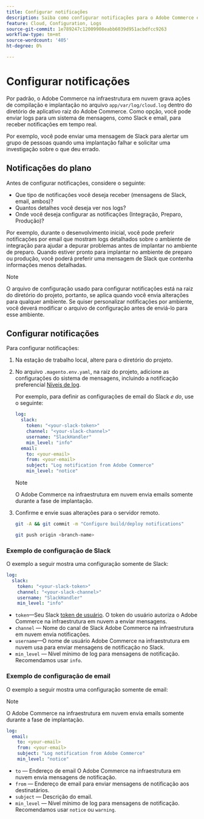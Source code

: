 ```yaml
---
title: Configurar notificações
description: Saiba como configurar notificações para o Adobe Commerce em ambientes de infraestrutura em nuvem.
feature: Cloud, Configuration, Logs
source-git-commit: 1e789247c12009908eabb6039d951acbdfcc9263
workflow-type: tm+mt
source-wordcount: '405'
ht-degree: 0%

---
```


# Configurar notificações

Por padrão, o Adobe Commerce na infraestrutura em nuvem grava ações de compilação e implantação no arquivo `app/var/log/cloud.log` dentro do diretório de aplicativo raiz do Adobe Commerce. Como opção, você pode enviar logs para um sistema de mensagens, como Slack e email, para receber notificações em tempo real.

Por exemplo, você pode enviar uma mensagem de Slack para alertar um grupo de pessoas quando uma implantação falhar e solicitar uma investigação sobre o que deu errado.

## Notificações do plano

Antes de configurar notificações, considere o seguinte:

- Que tipo de notificações você deseja receber (mensagens de Slack, email, ambos)?
- Quantos detalhes você deseja ver nos logs?
- Onde você deseja configurar as notificações (Integração, Preparo, Produção)?

Por exemplo, durante o desenvolvimento inicial, você pode preferir notificações por email que mostram logs detalhados sobre o ambiente de integração para ajudar a depurar problemas antes de implantar no ambiente de preparo. Quando estiver pronto para implantar no ambiente de preparo ou produção, você poderá preferir uma mensagem de Slack que contenha informações menos detalhadas.

>[!NOTE]
>
>O arquivo de configuração usado para configurar notificações está na raiz do diretório do projeto, portanto, se aplica quando você envia alterações para qualquer ambiente. Se quiser personalizar notificações por ambiente, você deverá modificar o arquivo de configuração antes de enviá-lo para esse ambiente.

## Configurar notificações

Para configurar notificações:

1. Na estação de trabalho local, altere para o diretório do projeto.
1. No arquivo `.magento.env.yaml`, na raiz do projeto, adicione as configurações do sistema de mensagens, incluindo a notificação preferencial [Níveis de log](log-handlers.md#log-levels).

   Por exemplo, para definir as configurações de email do Slack _e do_, use o seguinte:

   ```yaml
   log:
     slack:
       token: "<your-slack-token>"
       channel: "<your-slack-channel>"
       username: "SlackHandler"
       min_level: "info"
     email:
       to: <your-email>
       from: <your-email>
       subject: "Log notification from Adobe Commerce"
       min_level: "notice"
   ```

   >[!NOTE]
   >
   >O Adobe Commerce na infraestrutura em nuvem envia emails somente durante a fase de implantação.

1. Confirme e envie suas alterações para o servidor remoto.

   ```bash
   git -A && git commit -m "Configure build/deploy notifications"
   ```

   ```bash
   git push origin <branch-name>
   ```

### Exemplo de configuração de Slack

O exemplo a seguir mostra uma configuração somente de Slack:

```yaml
log:
  slack:
    token: "<your-slack-token>"
    channel: "<your-slack-channel>"
    username: "SlackHandler"
    min_level: "info"
```

- `token`—Seu Slack [token de usuário](https://api.slack.com/docs/token-types#user). O token do usuário autoriza o Adobe Commerce na infraestrutura em nuvem a enviar mensagens.
- `channel` — Nome do canal de Slack Adobe Commerce na infraestrutura em nuvem envia notificações.
- `username`—O nome de usuário Adobe Commerce na infraestrutura em nuvem usa para enviar mensagens de notificação no Slack.
- `min_level` — Nível mínimo de log para mensagens de notificação. Recomendamos usar `info`.

### Exemplo de configuração de email

O exemplo a seguir mostra uma configuração somente de email:

>[!NOTE]
>
>O Adobe Commerce na infraestrutura em nuvem envia emails somente durante a fase de implantação.

```yaml
log:
  email:
    to: <your-email>
    from: <your-email>
    subject: "Log notification from Adobe Commerce"
    min_level: "notice"
```

- `to` — Endereço de email O Adobe Commerce na infraestrutura em nuvem envia mensagens de notificação.
- `from` — Endereço de email para enviar mensagens de notificação aos destinatários.
- `subject` — Descrição do email.
- `min_level` — Nível mínimo de log para mensagens de notificação. Recomendamos usar `notice` ou `warning`.
